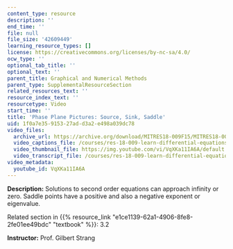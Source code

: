```yaml
---
content_type: resource
description: ''
end_time: ''
file: null
file_size: '42609449'
learning_resource_types: []
license: https://creativecommons.org/licenses/by-nc-sa/4.0/
ocw_type: ''
optional_tab_title: ''
optional_text: ''
parent_title: Graphical and Numerical Methods
parent_type: SupplementalResourceSection
related_resources_text: ''
resource_index_text: ''
resourcetype: Video
start_time: ''
title: 'Phase Plane Pictures: Source, Sink, Saddle'
uid: 1f0a7e35-9153-27ad-d3a2-e498a039dc78
video_files:
  archive_url: https://archive.org/download/MITRES18-009F15/MITRES18-009F15_3_2_SourceSinkSaddle_300k.mp4
  video_captions_file: /courses/res-18-009-learn-differential-equations-up-close-with-gilbert-strang-and-cleve-moler-fall-2015/698ed413a6565520b2170af8bef5366c_VqXKa11IA6A.vtt
  video_thumbnail_file: https://img.youtube.com/vi/VqXKa11IA6A/default.jpg
  video_transcript_file: /courses/res-18-009-learn-differential-equations-up-close-with-gilbert-strang-and-cleve-moler-fall-2015/1e226eb313a052aca16709c4ee89e74e_VqXKa11IA6A.pdf
video_metadata:
  youtube_id: VqXKa11IA6A
---
```


**Description:** Solutions to second order equations can approach infinity or zero. Saddle points have a positive and also a negative exponent or eigenvalue.

Related section in {{% resource_link "e1ce1139-62a1-4906-8fe8-2fe01ee49bdc" "textbook" %}}: 3.2

**Instructor:** Prof. Gilbert Strang

